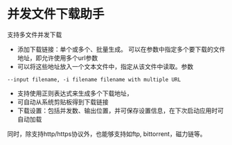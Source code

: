 # 并发文件下载助手

支持多文件并发下载
- 添加下载链接：单个或多个、批量生成。 可以在参数中指定多个要下载的文件地址，即允许使用多个url参数
- 可以将这些地址放入一个文本文件中，指定从该文件中读取。参数
```
--input filename, -i filename filename with multiple URL
```
- 支持使用正则表达式来生成多个下载地址，
- 可自动从系统剪贴板得到下载链接
- 下载设置：包括并发数、输出位置，并可保存设置信息，在下次启动应用时可自动加载

同时，除支持http/https协议外，也能够支持如ftp, bittorrent，磁力链等。
